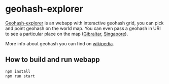 # geohash-explorer

[Geohash-explorer](https://geohash.softeng.co) is an webapp with interactive geohash grid, you can pick and point geohash on the world map. You can even pass a geohash in URI to see a particular place on the map ([Gibraltar](https://geohash.softeng.co/eykh), [Singapore](https://geohash.softeng.co/w21z)).

More info about geohash you can find on [wikipedia](https://en.wikipedia.org/wiki/Geohash).

How to build and run webapp
-
```Bash
npm install
npm run start
```
